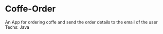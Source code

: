 # Coffe-Order
An App for ordering coffe and send the order details to the email of the user
Techs: Java
